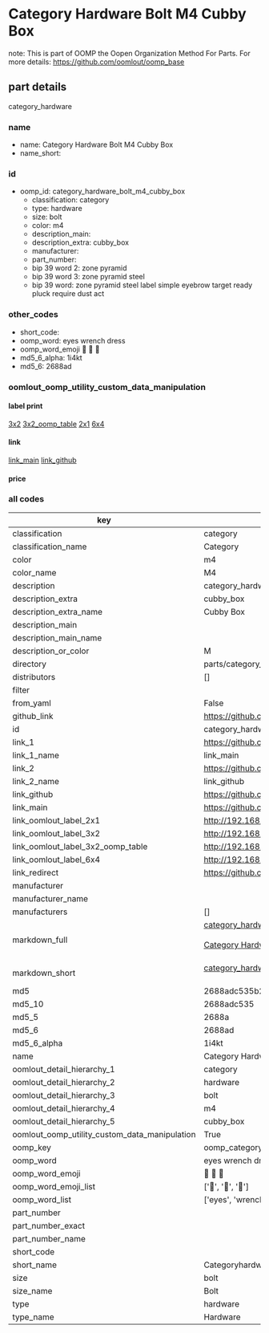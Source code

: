 # Category Hardware Bolt M4 Cubby Box  

note: This is part of OOMP the Oopen Organization Method For Parts. For more details: https://github.com/oomlout/oomp_base

##  part details
  



category_hardware



### name
* name: Category Hardware Bolt M4 Cubby Box
* name_short: 
### id
* oomp_id: category_hardware_bolt_m4_cubby_box
  * classification: category
  * type: hardware
  * size: bolt
  * color: m4
  * description_main: 
  * description_extra: cubby_box
  * manufacturer: 
  * part_number: 
  * bip 39 word 2: zone pyramid
  * bip 39 word 3: zone pyramid steel
  * bip 39 word: zone pyramid steel label simple eyebrow target ready pluck require dust act

### other_codes
* short_code: 
* oomp_word: eyes wrench dress
* oomp_word_emoji :eyes: :wrench: :dress:
* md5_6_alpha: 1i4kt
* md5_6: 2688ad






### oomlout_oomp_utility_custom_data_manipulation
#### label print
[3x2](http://192.168.1.245:1112/?label=oomp%201i4kt)
[3x2_oomp_table](http://192.168.1.108:1112/?label=oomp%201i4kt)
[2x1](http://192.168.1.242:1112/?label=oomp%201i4kt)
[6x4](http://192.168.1.55:1112/?label=oomp%201i4kt)    

#### link

[link_main](https://github.com/oomlout/oomlout_oomp_version_1_messy/tree/main/parts/category_hardware_bolt_m4_cubby_box) [link_github](https://github.com/oomlout/oomlout_oomp_version_1_messy/tree/main/parts/category_hardware_bolt_m4_cubby_box)                             

#### price







### all codes 
| key | value |  
| --- | --- |  
| classification | category |  
| classification_name | Category |  
| color | m4 |  
| color_name | M4 |  
| description | category_hardware |  
| description_extra | cubby_box |  
| description_extra_name | Cubby Box |  
| description_main |  |  
| description_main_name |  |  
| description_or_color | M  |  
| directory | parts/category_hardware_bolt_m4_cubby_box |  
| distributors | [] |  
| filter |  |  
| from_yaml | False |  
| github_link | https://github.com/oomlout/oomlout_oomp_part_src/tree/main/parts/category_hardware_bolt_m4_cubby_box |  
| id | category_hardware_bolt_m4_cubby_box |  
| link_1 | https://github.com/oomlout/oomlout_oomp_version_1_messy/tree/main/parts/category_hardware_bolt_m4_cubby_box |  
| link_1_name | link_main |  
| link_2 | https://github.com/oomlout/oomlout_oomp_version_1_messy/tree/main/parts/category_hardware_bolt_m4_cubby_box |  
| link_2_name | link_github |  
| link_github | https://github.com/oomlout/oomlout_oomp_version_1_messy/tree/main/parts/category_hardware_bolt_m4_cubby_box |  
| link_main | https://github.com/oomlout/oomlout_oomp_version_1_messy/tree/main/parts/category_hardware_bolt_m4_cubby_box |  
| link_oomlout_label_2x1 | http://192.168.1.242:1112/?label=oomp%201i4kt |  
| link_oomlout_label_3x2 | http://192.168.1.245:1112/?label=oomp%201i4kt |  
| link_oomlout_label_3x2_oomp_table | http://192.168.1.108:1112/?label=oomp%201i4kt |  
| link_oomlout_label_6x4 | http://192.168.1.55:1112/?label=oomp%201i4kt |  
| link_redirect | https://github.com/oomlout/oomlout_oomp_version_1_messy/tree/main/parts/category_hardware_bolt_m4_cubby_box |  
| manufacturer |  |  
| manufacturer_name |  |  
| manufacturers | [] |  
| markdown_full | [category_hardware_bolt_m4_cubby_box](none)<br>[](none)<br>[Category Hardware Bolt M4 Cubby Box](none)<br><br> |  
| markdown_short | [category_hardware_bolt_m4_cubby_box](none)<br><br> |  
| md5 | 2688adc535b2dbbd456487c3aa6bc7fe |  
| md5_10 | 2688adc535 |  
| md5_5 | 2688a |  
| md5_6 | 2688ad |  
| md5_6_alpha | 1i4kt |  
| name | Category Hardware Bolt M4 Cubby Box |  
| oomlout_detail_hierarchy_1 | category |  
| oomlout_detail_hierarchy_2 | hardware |  
| oomlout_detail_hierarchy_3 | bolt |  
| oomlout_detail_hierarchy_4 | m4 |  
| oomlout_detail_hierarchy_5 | cubby_box |  
| oomlout_oomp_utility_custom_data_manipulation | True |  
| oomp_key | oomp_category_hardware_bolt_m4_cubby_box |  
| oomp_word | eyes wrench dress |  
| oomp_word_emoji | :eyes: :wrench: :dress: |  
| oomp_word_emoji_list | [':eyes:', ':wrench:', ':dress:'] |  
| oomp_word_list | ['eyes', 'wrench', 'dress'] |  
| part_number |  |  
| part_number_exact |  |  
| part_number_name |  |  
| short_code |  |  
| short_name | Categoryhardware |  
| size | bolt |  
| size_name | Bolt |  
| type | hardware |  
| type_name | Hardware |  
